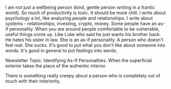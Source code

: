 I am not just a wellbeing person (kind, gentle person writing in a frantic world). So much of productivity is toxic. It should be more chill. I write about psychology a lot, like analyzing people and relationships. 
I write about systems - relationships, investing, crypto, money. 
Some people have an as-if personality. 
When you are around people comfortable to be vulnerable, useful things come up. Like Luke who said he just wants his brother back. He hates his sister in law. She is an as-if personality. 
A person who doesn't feel real. She sucks. 
It's good to put what you don't like about someone into words. It's good in general to put feelings into words.  

Newsletter Topic: Identifying As-If Personalities. 
When the superficial exterior takes the place of the authentic interior. 

There is something really creepy about a person who is completely out of touch with their interiority. 